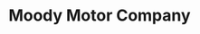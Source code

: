 ---
title: "Moody Motor Company"
url: /niobrara/moody-motor-company-spruce-avenue/
shop: Autohaus
---